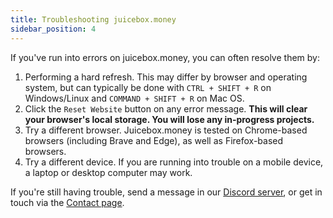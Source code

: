 ```yaml
---
title: Troubleshooting juicebox.money
sidebar_position: 4
---
```


If you've run into errors on juicebox.money, you can often resolve them by:

1. Performing a hard refresh. This may differ by browser and operating system, but can typically be done with `CTRL + SHIFT + R` on Windows/Linux and `COMMAND + SHIFT + R` on Mac OS.
2. Click the `Reset Website` button on any error message. **This will clear your browser's local storage. You will lose any in-progress projects.**
3. Try a different browser. Juicebox.money is tested on Chrome-based browsers (including Brave and Edge), as well as Firefox-based browsers.
4. Try a different device. If you are running into trouble on a mobile device, a laptop or desktop computer may work.

If you're still having trouble, send a message in our [Discord server](https://discord.gg/juicebox), or get in touch via the [Contact page](https://juicebox.money/contact).
